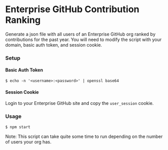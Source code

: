 # Enterprise GitHub Contribution Ranking

Generate a json file with all users of an Enterprise GitHub org ranked by contributions for the past year. You will need to modify the script with your domain, basic auth token, and session cookie.

### Setup

#### Basic Auth Token

```shell
$ echo -n '<username>:<password>' | openssl base64
```

#### Session Cookie

Login to your Enterprise GitHub site and copy the `user_session` cookie.

### Usage

```shell
$ npm start
```

Note: This script can take quite some time to run depending on the number of users your org has.
